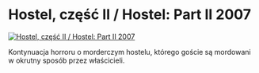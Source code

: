Hostel, część II / Hostel: Part II 2007 
=============
[![Hostel, część II / Hostel: Part II 2007 ](http://vidos.pl/images/player.gif)](http://vidos.pl/hostel-czesc-ii-hostel-part-ii-2007)

 Kontynuacja horroru o morderczym hostelu, którego goście są mordowani w okrutny sposób przez właścicieli.
